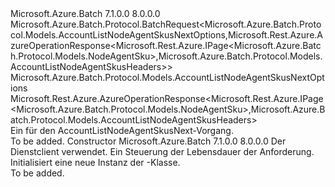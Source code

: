 <Type Name="AccountListNodeAgentSkusNextBatchRequest" FullName="Microsoft.Azure.Batch.Protocol.BatchRequests.AccountListNodeAgentSkusNextBatchRequest">
  <TypeSignature Language="C#" Value="public class AccountListNodeAgentSkusNextBatchRequest : Microsoft.Azure.Batch.Protocol.BatchRequest&lt;Microsoft.Azure.Batch.Protocol.Models.AccountListNodeAgentSkusNextOptions,Microsoft.Rest.Azure.AzureOperationResponse&lt;Microsoft.Rest.Azure.IPage&lt;Microsoft.Azure.Batch.Protocol.Models.NodeAgentSku&gt;,Microsoft.Azure.Batch.Protocol.Models.AccountListNodeAgentSkusHeaders&gt;&gt;" />
  <TypeSignature Language="ILAsm" Value=".class public auto ansi beforefieldinit AccountListNodeAgentSkusNextBatchRequest extends Microsoft.Azure.Batch.Protocol.BatchRequest`2&lt;class Microsoft.Azure.Batch.Protocol.Models.AccountListNodeAgentSkusNextOptions, class Microsoft.Rest.Azure.AzureOperationResponse`2&lt;class Microsoft.Rest.Azure.IPage`1&lt;class Microsoft.Azure.Batch.Protocol.Models.NodeAgentSku&gt;, class Microsoft.Azure.Batch.Protocol.Models.AccountListNodeAgentSkusHeaders&gt;&gt;" />
  <TypeSignature Language="DocId" Value="T:Microsoft.Azure.Batch.Protocol.BatchRequests.AccountListNodeAgentSkusNextBatchRequest" />
  <TypeSignature Language="VB.NET" Value="Public Class AccountListNodeAgentSkusNextBatchRequest&#xA;Inherits BatchRequest(Of AccountListNodeAgentSkusNextOptions, AzureOperationResponse(Of IPage(Of NodeAgentSku), AccountListNodeAgentSkusHeaders))" />
  <TypeSignature Language="F#" Value="type AccountListNodeAgentSkusNextBatchRequest = class&#xA;    inherit BatchRequest&lt;AccountListNodeAgentSkusNextOptions, AzureOperationResponse&lt;IPage&lt;NodeAgentSku&gt;, AccountListNodeAgentSkusHeaders&gt;&gt;" />
  <AssemblyInfo>
    <AssemblyName>Microsoft.Azure.Batch</AssemblyName>
    <AssemblyVersion>7.1.0.0</AssemblyVersion>
    <AssemblyVersion>8.0.0.0</AssemblyVersion>
  </AssemblyInfo>
  <Base>
    <BaseTypeName>Microsoft.Azure.Batch.Protocol.BatchRequest&lt;Microsoft.Azure.Batch.Protocol.Models.AccountListNodeAgentSkusNextOptions,Microsoft.Rest.Azure.AzureOperationResponse&lt;Microsoft.Rest.Azure.IPage&lt;Microsoft.Azure.Batch.Protocol.Models.NodeAgentSku&gt;,Microsoft.Azure.Batch.Protocol.Models.AccountListNodeAgentSkusHeaders&gt;&gt;</BaseTypeName>
    <BaseTypeArguments>
      <BaseTypeArgument TypeParamName="TOptions">Microsoft.Azure.Batch.Protocol.Models.AccountListNodeAgentSkusNextOptions</BaseTypeArgument>
      <BaseTypeArgument TypeParamName="TResponse">Microsoft.Rest.Azure.AzureOperationResponse&lt;Microsoft.Rest.Azure.IPage&lt;Microsoft.Azure.Batch.Protocol.Models.NodeAgentSku&gt;,Microsoft.Azure.Batch.Protocol.Models.AccountListNodeAgentSkusHeaders&gt;</BaseTypeArgument>
    </BaseTypeArguments>
  </Base>
  <Interfaces />
  <Docs>
    <summary>
            Ein <see cref="T:Microsoft.Azure.Batch.Protocol.IBatchRequest" /> für den AccountListNodeAgentSkusNext-Vorgang.
            </summary>
    <remarks>To be added.</remarks>
  </Docs>
  <Members>
    <Member MemberName=".ctor">
      <MemberSignature Language="C#" Value="public AccountListNodeAgentSkusNextBatchRequest (Microsoft.Azure.Batch.Protocol.BatchServiceClient serviceClient, System.Threading.CancellationToken cancellationToken);" />
      <MemberSignature Language="ILAsm" Value=".method public hidebysig specialname rtspecialname instance void .ctor(class Microsoft.Azure.Batch.Protocol.BatchServiceClient serviceClient, valuetype System.Threading.CancellationToken cancellationToken) cil managed" />
      <MemberSignature Language="DocId" Value="M:Microsoft.Azure.Batch.Protocol.BatchRequests.AccountListNodeAgentSkusNextBatchRequest.#ctor(Microsoft.Azure.Batch.Protocol.BatchServiceClient,System.Threading.CancellationToken)" />
      <MemberSignature Language="F#" Value="new Microsoft.Azure.Batch.Protocol.BatchRequests.AccountListNodeAgentSkusNextBatchRequest : Microsoft.Azure.Batch.Protocol.BatchServiceClient * System.Threading.CancellationToken -&gt; Microsoft.Azure.Batch.Protocol.BatchRequests.AccountListNodeAgentSkusNextBatchRequest" Usage="new Microsoft.Azure.Batch.Protocol.BatchRequests.AccountListNodeAgentSkusNextBatchRequest (serviceClient, cancellationToken)" />
      <MemberType>Constructor</MemberType>
      <AssemblyInfo>
        <AssemblyName>Microsoft.Azure.Batch</AssemblyName>
        <AssemblyVersion>7.1.0.0</AssemblyVersion>
        <AssemblyVersion>8.0.0.0</AssemblyVersion>
      </AssemblyInfo>
      <Parameters>
        <Parameter Name="serviceClient" Type="Microsoft.Azure.Batch.Protocol.BatchServiceClient" />
        <Parameter Name="cancellationToken" Type="System.Threading.CancellationToken" />
      </Parameters>
      <Docs>
        <param name="serviceClient">Der Dienstclient verwendet.</param>
        <param name="cancellationToken">Ein <see cref="T:System.Threading.CancellationToken" /> Steuerung der Lebensdauer der Anforderung.</param>
        <summary>
            Initialisiert eine neue Instanz der <see cref="T:Microsoft.Azure.Batch.Protocol.BatchRequests.AccountListNodeAgentSkusNextBatchRequest" />-Klasse.
            </summary>
        <remarks>To be added.</remarks>
      </Docs>
    </Member>
  </Members>
</Type>